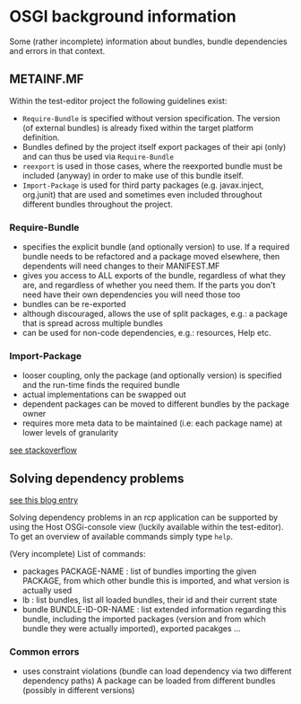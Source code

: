 # OSGI background information

Some (rather incomplete) information about bundles, bundle dependencies and errors in that context.

## METAINF.MF

Within the test-editor project the following guidelines exist:
- ```Require-Bundle``` is specified  without version specification. The version (of external bundles) is already fixed within the target platform definition.
- Bundles defined by the project itself export packages of their api (only) and can thus be used via ```Require-Bundle```
- ```reexport``` is used in those cases, where the reexported bundle must be included (anyway) in order to make use of this bundle itself.
- ```Import-Package``` is used for third party packages (e.g. javax.inject, org.junit) that are used and sometimes even included throughout different bundles throughout the project.

### Require-Bundle

- specifies the explicit bundle (and optionally version) to use. If a required bundle needs to be refactored and a package moved elsewhere, then dependents will need changes to their MANIFEST.MF
- gives you access to ALL exports of the bundle, regardless of what they are, and regardless of whether you need them. If the parts you don't need have their own dependencies you will need those too
- bundles can be re-exported
- although discouraged, allows the use of split packages, e.g.: a package that is spread across multiple bundles
- can be used for non-code dependencies, e.g.: resources, Help etc.

### Import-Package

- looser coupling, only the package (and optionally version) is specified and the run-time finds the required bundle
- actual implementations can be swapped out
- dependent packages can be moved to different bundles by the package owner
- requires more meta data to be maintained (i.e: each package name) at lower levels of granularity

[see stackoverflow](http://stackoverflow.com/questions/1865819/when-should-i-use-import-package-and-when-should-i-use-require-bundle)

## Solving dependency problems

[see this blog entry](http://njbartlett.name/2011/09/02/uses-constraints.html)

Solving dependency problems in an rcp application can be supported by using the Host OSGi-console view (luckily available within the test-editor).
To get an overview of available commands simply type ```help```.

(Very incomplete) List of commands:
- packages PACKAGE-NAME : list of bundles importing the given PACKAGE, from which other bundle this is imported, and what version is actually used
- lb : list bundles, list all loaded bundles, their id and their current state
- bundle BUNDLE-ID-OR-NAME : list extended information regarding this bundle, including the imported packages (version and from which bundle they were actually imported), exported pacakges ...

### Common errors 
- uses constraint violations (bundle can load dependency via two different dependency paths)
  A package can be loaded from different bundles (possibly in different versions)

